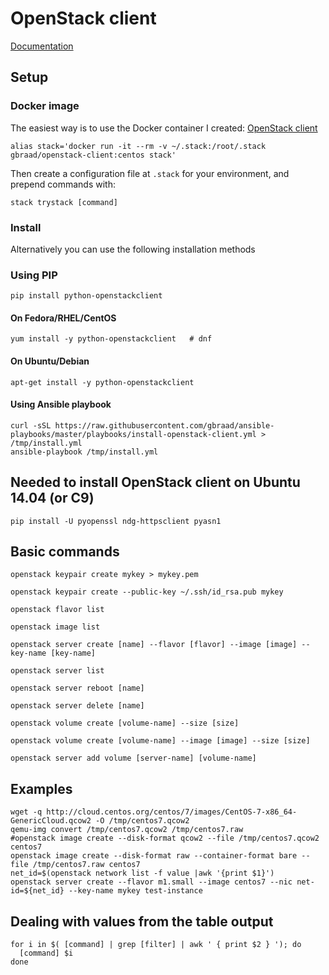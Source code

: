 # OpenStack client


[Documentation](http://docs.openstack.org/developer/python-openstackclient/)


## Setup 


### Docker image
The easiest way is to use the Docker container I created: [OpenStack client](https://github.com/gbraad/docker-openstack-client)

```
alias stack='docker run -it --rm -v ~/.stack:/root/.stack gbraad/openstack-client:centos stack'
```

Then create a configuration file at `.stack` for your environment, and prepend commands with:


```
stack trystack [command]
```


### Install
Alternatively you can use the following installation methods


### Using PIP
```
pip install python-openstackclient
```


#### On Fedora/RHEL/CentOS
```
yum install -y python-openstackclient   # dnf
```


#### On Ubuntu/Debian
```
apt-get install -y python-openstackclient
```


#### Using Ansible playbook
```
curl -sSL https://raw.githubusercontent.com/gbraad/ansible-playbooks/master/playbooks/install-openstack-client.yml > /tmp/install.yml
ansible-playbook /tmp/install.yml
```


## Needed to install OpenStack client on Ubuntu 14.04 (or C9)

```
pip install -U pyopenssl ndg-httpsclient pyasn1
```


## Basic commands

```
openstack keypair create mykey > mykey.pem
```

```
openstack keypair create --public-key ~/.ssh/id_rsa.pub mykey
```

```
openstack flavor list
```

```
openstack image list
```

```
openstack server create [name] --flavor [flavor] --image [image] --key-name [key-name]
```

```
openstack server list
```

```
openstack server reboot [name]
```

```
openstack server delete [name]
```

```
openstack volume create [volume-name] --size [size]
```

```
openstack volume create [volume-name] --image [image] --size [size]
```

```
openstack server add volume [server-name] [volume-name]
```


## Examples
```
wget -q http://cloud.centos.org/centos/7/images/CentOS-7-x86_64-GenericCloud.qcow2 -O /tmp/centos7.qcow2
qemu-img convert /tmp/centos7.qcow2 /tmp/centos7.raw
#openstack image create --disk-format qcow2 --file /tmp/centos7.qcow2 centos7
openstack image create --disk-format raw --container-format bare --file /tmp/centos7.raw centos7
net_id=$(openstack network list -f value |awk '{print $1}')
openstack server create --flavor m1.small --image centos7 --nic net-id=${net_id} --key-name mykey test-instance
```


## Dealing with values from the table output

```
for i in $( [command] | grep [filter] | awk ' { print $2 } '); do
  [command] $i
done
```

